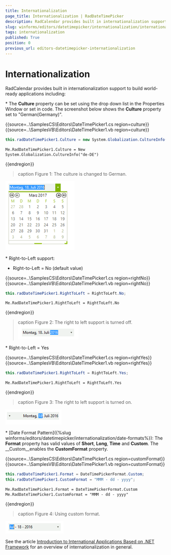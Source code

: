```yaml
---
title: Internationalization
page_title: Internationalization | RadDateTimePicker
description: RadCalendar provides built in internationalization support to build world-ready applications.
slug: winforms/editors/datetimepicker/internationalization/internationalization
tags: internationalization
published: True
position: 0
previous_url: editors-datetimepicker-internationalization
---
```


# Internationalization

RadCalendar provides built in internationalization support to build world-ready applications including: 

\* The __Culture__ property can be set using the drop down list in the Properties Window or set in code. The screenshot below shows the __Culture__ property set to "German(Germany)". 

{{source=..\SamplesCS\Editors\DateTimePicker1.cs region=culture}} 
{{source=..\SamplesVB\Editors\DateTimePicker1.vb region=culture}} 

````C#
this.radDateTimePicker1.Culture = new System.Globalization.CultureInfo("de-DE");

````
````VB.NET
Me.RadDateTimePicker1.Culture = New System.Globalization.CultureInfo("de-DE")

````

{{endregion}} 

>caption Figure 1: The culture is changed to German.

![editors-datetimepicker-internationalization 001](images/editors-datetimepicker-internationalization001.png)

\* Right-to-Left support:          
            

* Right-to-Left = No (default value) 

{{source=..\SamplesCS\Editors\DateTimePicker1.cs region=rightNo}} 
{{source=..\SamplesVB\Editors\DateTimePicker1.vb region=rightNo}} 

````C#
this.radDateTimePicker1.RightToLeft = RightToLeft.No;

````
````VB.NET
Me.RadDateTimePicker1.RightToLeft = RightToLeft.No

````

{{endregion}} 

>caption Figure 2: The right to left support is turned off.
![editors-datetimepicker-internationalization 002](images/editors-datetimepicker-internationalization002.png)

\*  Right-to-Left = Yes 

{{source=..\SamplesCS\Editors\DateTimePicker1.cs region=rightYes}} 
{{source=..\SamplesVB\Editors\DateTimePicker1.vb region=rightYes}} 

````C#
this.radDateTimePicker1.RightToLeft = RightToLeft.Yes;

````
````VB.NET
Me.RadDateTimePicker1.RightToLeft = RightToLeft.Yes

````

{{endregion}} 

>caption Figure 3: The right to left support is turned on.

![editors-datetimepicker-internationalization 003](images/editors-datetimepicker-internationalization003.png)

\* [Date Format Pattern]({%slug winforms/editors/datetimepicker/internationalization/date-formats%}): The __Format__ property has valid values of __Short__, __Long__, __Time__ and __Custom__. The __Custom__enables the __CustomFormat__ property.  

{{source=..\SamplesCS\Editors\DateTimePicker1.cs region=customFormat}} 
{{source=..\SamplesVB\Editors\DateTimePicker1.vb region=customFormat}} 

````C#
this.radDateTimePicker1.Format = DateTimePickerFormat.Custom;
this.radDateTimePicker1.CustomFormat = "MMM - dd - yyyy";

````
````VB.NET
Me.RadDateTimePicker1.Format = DateTimePickerFormat.Custom
Me.RadDateTimePicker1.CustomFormat = "MMM - dd - yyyy"

````

{{endregion}} 

>caption Figure 4: Using custom format.

![editors-datetimepicker-internationalization 004](images/editors-datetimepicker-internationalization004.png)

See the article [Introduction to International Applications Based on .NET Framework](http://msdn2.microsoft.com/en-us/library/t18274tk(vs.80).aspx) for an overview of internationalization in general. 
